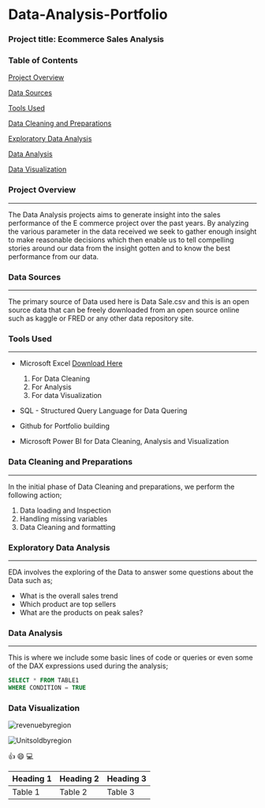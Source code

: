 # Data-Analysis-Portfolio

### Project title: Ecommerce Sales Analysis

### Table of Contents

[Project Overview](#project-overview)

[Data Sources](#data-sources)

[Tools Used](#tools-used)

[Data Cleaning and Preparations](#data-cleaning-and-preparations)

[Exploratory Data Analysis](#exploratory-data-analysis)

[Data Analysis](#data-analysis)

[Data Visualization](#data-visualization)

### Project Overview
---
The Data Analysis projects aims to generate insight into the sales performance of the E commerce project over the past years. By analyzing the various parameter in the data received we seek to gather enough insight to make reasonable decisions which then enable us to tell compelling stories around our data from the insight gotten and to know the best performance from our data.

### Data Sources
---
The primary source of Data used here is Data Sale.csv and this is an open source data that can be freely downloaded from an open source online such as kaggle or FRED or any other data repository site.

### Tools Used
---
- Microsoft Excel [Download Here](https://www.microsoft.com)
    1. For Data Cleaning
    2. For Analysis
    3. For data Visualization
       
- SQL - Structured Query Language for Data Quering
- Github for Portfolio building
- Microsoft Power BI for Data Cleaning, Analysis and Visualization

### Data Cleaning and Preparations
---
In the initial phase of Data Cleaning and preparations, we perform the following 
action;
1.	Data loading and Inspection
2.	Handling missing variables
3.	Data Cleaning and formatting

### Exploratory Data Analysis
---
EDA involves the exploring of the Data to answer some questions about the 
Data such as;
- What is the overall sales trend
- Which product are top sellers
- What are the products on peak sales?

### Data Analysis
---
This is where we include some basic lines of code or queries or even some of the DAX expressions used during the analysis;
```SQL
SELECT * FROM TABLE1
WHERE CONDITION = TRUE
```

### Data Visualization

![revenuebyregion](https://github.com/user-attachments/assets/0fefd60b-51d1-48a5-8752-f79c596bc56c)

![Unitsoldbyregion](https://github.com/user-attachments/assets/79b6c1b5-d03a-43c2-a0d5-8728861f0eaf)


👍
😄
💻

|Heading 1|Heading 2|Heading 3|
|---------|---------|---------|
|Table 1|Table 2|Table 3|
